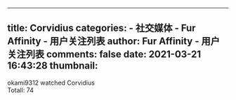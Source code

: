 
---
title: Corvidius
categories: 
    - 社交媒体
    - Fur Affinity - 用户关注列表
author: Fur Affinity - 用户关注列表
comments: false
date: 2021-03-21 16:43:28
thumbnail: 
---

<div>   
okami9312 watched Corvidius <br> Totall: 74  
</div>
            